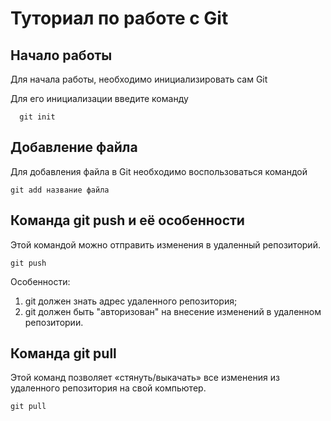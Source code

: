 # Туториал по работе с Git

## Начало работы

Для начала работы, необходимо инициализировать сам Git

Для его инициализации введите команду 

```
  git init
```

## Добавление файла

Для добавления файла в Git необходимо воспользоваться командой 

```
git add название файла
```

## Команда git push и её особенности

Этой командой можно отправить изменения в удаленный репозиторий.

```
git push
```

Особенности:
1. git должен знать адрес удаленного репозитория; 
2. git должен быть "авторизован" на внесение изменений в удаленном репозитории.

## Команда git pull

Этой команд позволяет «стянуть/выкачать» все изменения из удаленного репозитория на свой компьютер.

```
git pull
```